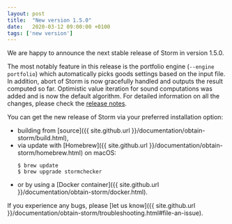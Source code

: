 ```yaml
---
layout: post
title:  "New version 1.5.0"
date:   2020-03-12 09:00:00 +0100
tags: ['new version']
---
```


We are happy to announce the next stable release of Storm in version 1.5.0.
<!--more-->

The most notably feature in this release is the portfolio engine (`--engine portfolio`) which automatically picks goods settings based on the input file.
In addition, abort of Storm is now gracefully handled and outputs the result computed so far.
Optimistic value iteration for sound computations was added and is now the default algorithm.
For detailed information on all the changes, please check the [release notes](https://github.com/moves-rwth/storm/releases/tag/1.5.0).

You can get the new release of Storm via your preferred installation option:
- building from [source]({{ site.github.url }}/documentation/obtain-storm/build.html),
- via update with [Homebrew]({{ site.github.url }}/documentation/obtain-storm/homebrew.html) on macOS:
  ```console
  $ brew update
  $ brew upgrade stormchecker
  ```
- or by using a [Docker container]({{ site.github.url }}/documentation/obtain-storm/docker.html).

If you experience any bugs, please [let us know]({{ site.github.url }}/documentation/obtain-storm/troubleshooting.html#file-an-issue).
